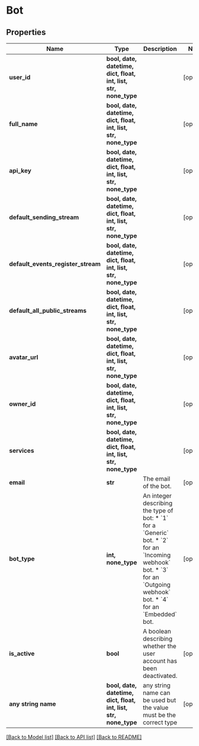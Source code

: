 # Bot


## Properties
Name | Type | Description | Notes
------------ | ------------- | ------------- | -------------
**user_id** | **bool, date, datetime, dict, float, int, list, str, none_type** |  | [optional] 
**full_name** | **bool, date, datetime, dict, float, int, list, str, none_type** |  | [optional] 
**api_key** | **bool, date, datetime, dict, float, int, list, str, none_type** |  | [optional] 
**default_sending_stream** | **bool, date, datetime, dict, float, int, list, str, none_type** |  | [optional] 
**default_events_register_stream** | **bool, date, datetime, dict, float, int, list, str, none_type** |  | [optional] 
**default_all_public_streams** | **bool, date, datetime, dict, float, int, list, str, none_type** |  | [optional] 
**avatar_url** | **bool, date, datetime, dict, float, int, list, str, none_type** |  | [optional] 
**owner_id** | **bool, date, datetime, dict, float, int, list, str, none_type** |  | [optional] 
**services** | **bool, date, datetime, dict, float, int, list, str, none_type** |  | [optional] 
**email** | **str** | The email of the bot.  | [optional] 
**bot_type** | **int, none_type** | An integer describing the type of bot: * &#x60;1&#x60; for a &#x60;Generic&#x60; bot. * &#x60;2&#x60; for an &#x60;Incoming webhook&#x60; bot. * &#x60;3&#x60; for an &#x60;Outgoing webhook&#x60; bot. * &#x60;4&#x60; for an &#x60;Embedded&#x60; bot.  | [optional] 
**is_active** | **bool** | A boolean describing whether the user account has been deactivated.  | [optional] 
**any string name** | **bool, date, datetime, dict, float, int, list, str, none_type** | any string name can be used but the value must be the correct type | [optional]

[[Back to Model list]](../README.md#documentation-for-models) [[Back to API list]](../README.md#documentation-for-api-endpoints) [[Back to README]](../README.md)


